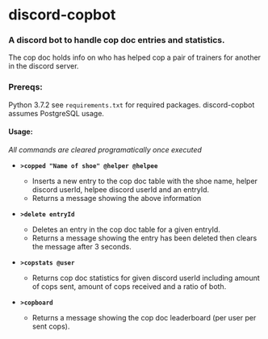 # discord-copbot
### A discord bot to handle cop doc entries and statistics.

The cop doc holds info on who has helped cop a pair of trainers for another in the discord server.

### Prereqs:
Python 3.7.2
see `requirements.txt` for required packages.
discord-copbot assumes PostgreSQL usage.

#### Usage:

*All commands are cleared programatically once executed*

- **`>copped "Name of shoe" @helper @helpee`**
    - Inserts a new entry to the cop doc table with the shoe name, helper discord userId, helpee discord userId and an entryId.
    - Returns a message showing the above information

- **`>delete entryId`**
    - Deletes an entry in the cop doc table for a given entryId.
    - Returns a message showing the entry has been deleted then clears the message after 3 seconds.
    
- **`>copstats @user`**
    - Returns cop doc statistics for given discord userId including amount of cops sent, amount of cops received and a ratio of both.
    
- **`>copboard`**
    - Returns a message showing the cop doc leaderboard (per user per sent cops).